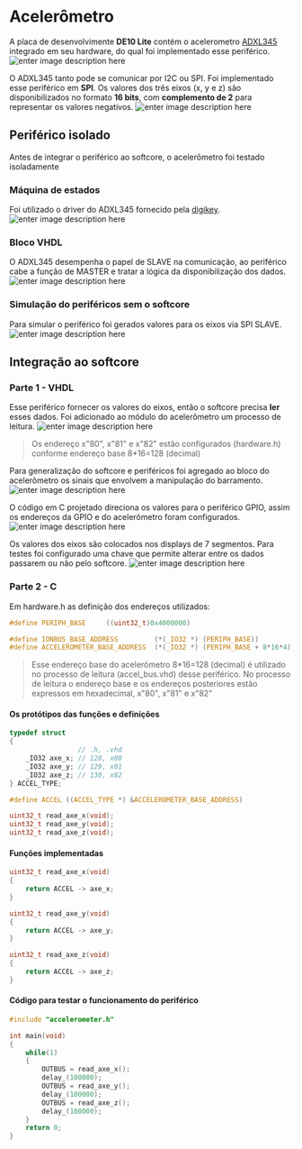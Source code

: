 # Acelerômetro

A placa de desenvolvimente **DE10 Lite** contém o acelerometro [ADXL345](https://www.analog.com/media/en/technical-documentation/data-sheets/ADXL345.pdf)  integrado em seu hardware, do qual foi implementado esse periférico.
![enter image description here](https://i.imgur.com/oreIfIh.jpg)

O ADXL345 tanto pode se comunicar por I2C ou SPI. Foi implementado esse periférico em **SPI**. Os valores dos três eixos (x, y e z) são disponibilizados no formato **16 bits**, com **complemento de 2** para representar os valores negativos. 
![enter image description here](https://i.imgur.com/dhzW9L0.png)

## Periférico isolado
Antes de integrar o periférico ao softcore, o acelerômetro foi testado isoladamente

### Máquina de estados
Foi utilizado o driver do ADXL345 fornecido pela [digikey](https://www.digikey.com/eewiki/download/attachments/90243412/pmod_accelerometer_adxl345.vhd?version=1&modificationDate=1568909638756&api=v2).
![enter image description here](https://i.imgur.com/gC1zdSb.png)

### Bloco VHDL
O ADXL345 desempenha o papel de SLAVE na comunicação, ao periférico cabe a função de MASTER e tratar a lógica da disponibilização dos dados.
![enter image description here](https://i.imgur.com/Cd8z06F.png)

### Simulação do periféricos sem o softcore
Para simular o periférico foi gerados valores para os eixos via SPI SLAVE.
![enter image description here](https://i.imgur.com/4e1S893.png)

## Integração ao softcore
### Parte 1 - VHDL
Esse periférico fornecer os valores do eixos, então o softcore precisa **ler** esses dados.
Foi adicionado ao módulo do acelerômetro um processo de leitura.
![enter image description here](https://i.imgur.com/BtfjbBg.png)
> Os endereço x"80", x"81" e x"82" estão configurados (hardware.h) conforme endereço base 8*16=128 (decimal)

Para generalização do softcore e periféricos foi agregado ao bloco do acelerômetro os sinais que envolvem a manipulação do barramento.
![enter image description here](https://i.imgur.com/STL6NcP.png)

O código em C projetado direciona os valores para o periférico GPIO, assim os endereços da GPIO e do acelerômetro foram configurados.
![enter image description here](https://i.imgur.com/0ubDx7c.png)

Os valores dos eixos são colocados nos displays de 7 segmentos.
Para testes foi configurado uma chave que permite alterar entre os dados passarem ou não pelo softcore.
![enter image description here](https://i.imgur.com/G8mrunJ.png)

### Parte 2 - C
Em hardware.h as definição dos endereços utilizados:
```c 
#define PERIPH_BASE		((uint32_t)0x4000000) 

#define IONBUS_BASE_ADDRESS 		(*(_IO32 *) (PERIPH_BASE))
#define ACCELEROMETER_BASE_ADDRESS	(*(_IO32 *) (PERIPH_BASE + 8*16*4))
```

> Esse endereço base do acelerômetro 8*16=128 (decimal) é utilizado no processo de leitura (accel_bus.vhd) desse periférico.
No processo de leitura o endereço base e os endereços posteriores estão expressos em hexadecimal, x"80", x"81" e x"82"

#### Os protótipos das funções e definições
```c 
typedef struct
{
                 // .h, .vhd
	_IO32 axe_x; //	128, x80
	_IO32 axe_y; //	129, x81
	_IO32 axe_z; //	130, x82
} ACCEL_TYPE;

#define ACCEL ((ACCEL_TYPE *) &ACCELEROMETER_BASE_ADDRESS)

uint32_t read_axe_x(void);
uint32_t read_axe_y(void);
uint32_t read_axe_z(void);
```

#### Funções implementadas
```c 
uint32_t read_axe_x(void)
{
	return ACCEL -> axe_x;
}

uint32_t read_axe_y(void)
{
	return ACCEL -> axe_y;
}

uint32_t read_axe_z(void)
{
	return ACCEL -> axe_z;
}
```

#### Código para testar o funcionamento do periférico
```c 
#include "accelerometer.h"

int main(void)
{
    while(1)
    {
		OUTBUS = read_axe_x();
		delay_(100000);
		OUTBUS = read_axe_y();
		delay_(100000);
		OUTBUS = read_axe_z();
		delay_(100000);
    }
	return 0;
}
```